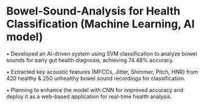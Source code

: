 # Bowel-Sound-Analysis for Health Classification (Machine Learning, AI model)
• Developed an AI-driven system using SVM classification to analyze bowel sounds for early gut health diagnosis, achieving 74.48% accuracy.

• Extracted key acoustic features (MFCCs, Jitter, Shimmer, Pitch, HNR) from 420 healthy & 250 unhealthy bowel sound recordings for classification.

• Planning to enhance the model with CNN for improved accuracy and deploy it as a web-based application for real-time health analysis.
